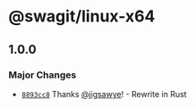# @swagit/linux-x64

## 1.0.0

### Major Changes

- [`8893cc8`](https://github.com/jigsawye/swagit/commit/8893cc8b6f81fcf785cd27d4cc8fbb87f3e62d1d) Thanks [@jigsawye](https://github.com/jigsawye)! - Rewrite in Rust
